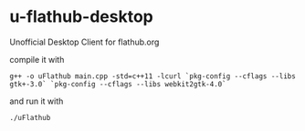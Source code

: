 # u-flathub-desktop
Unofficial Desktop Client for flathub.org

compile it with

```
g++ -o uFlathub main.cpp -std=c++11 -lcurl `pkg-config --cflags --libs gtk+-3.0` `pkg-config --cflags --libs webkit2gtk-4.0`
```

and run it with 
```
./uFlathub
```
